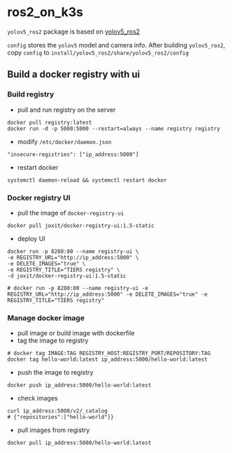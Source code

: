 # ros2_on_k3s

`yolov5_ros2` package is based on [yolov5_ros2](https://github.com/fishros/yolov5_ros2)

`config` stores the `yolov5` model and camera info. After building `yolov5_ros2`, copy `config` to `install/yolov5_ros2/share/yolov5_ros2/config`


## Build a docker registry with ui
### Build registry
- pull and run registry on the server
```
docker pull registry:latest
docker run -d -p 5000:5000 --restart=always --name registry registry
```

- modify `/etc/docker/daemon.json`
```
"insecure-registries": ["ip_address:5000"]
```

- restart docker
```
systemctl daemon-reload && systemctl restart docker
```

### Docker registry UI
- pull the image of `docker-registry-ui`
```
docker pull joxit/docker-registry-ui:1.5-static
```

- deploy UI

```
docker run -p 8280:80 --name registry-ui \
-e REGISTRY_URL="http://ip_address:5000" \
-e DELETE_IMAGES="true" \
-e REGISTRY_TITLE="TIERS registry" \
-d joxit/docker-registry-ui:1.5-static

# docker run -p 8280:80 --name registry-ui -e REGISTRY_URL="http://ip_address:5000" -e DELETE_IMAGES="true" -e REGISTRY_TITLE="TIERS registry"
```

### Manage docker image
- pull image or build image with dockerfile
- tag the image to registry
```
# docker tag IMAGE:TAG REGISTRY_HOST:REGISTRY_PORT/REPOSITORY:TAG
docker tag hello-world:latest ip_address:5000/hello-world:latest
```

 - push the image to registry
```
docker push ip_address:5000/hello-world:latest
```

- check images
```
curl ip_address:5000/v2/_catalog
# {"repositories":["hello-world"]}
```

- pull images from registry
```
docker pull ip_address:5000/hello-world:latest
```